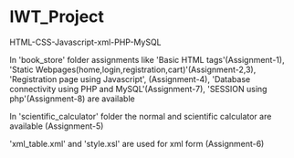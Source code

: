# IWT_Project
HTML-CSS-Javascript-xml-PHP-MySQL

In 'book_store' folder assignments like 'Basic HTML tags'(Assignment-1), 'Static Webpages(home,login,registration,cart)'(Assignment-2,3), 'Registration page using Javascript', (Assignment-4), 'Database connectivity using PHP and MySQL'(Assignment-7), 'SESSION using php'(Assignment-8) are available 

In 'scientific_calculator' folder the normal and scientific calculator are available (Assignment-5)

'xml_table.xml' and 'style.xsl' are used for xml form (Assignment-6)



